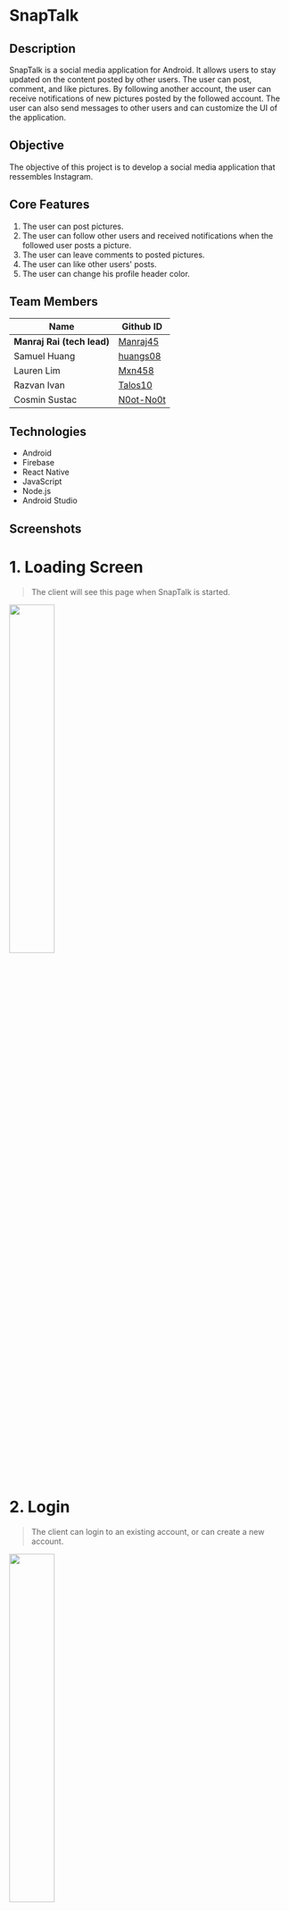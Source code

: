 # SnapTalk

## Description

SnapTalk is a social media application for Android. It allows users to stay updated on the content posted by other users. The user can post, comment, and like pictures. By following another account, the user can receive notifications of new pictures posted by the followed account. The user can also send messages to other users and can customize the UI of the application.

## Objective

The objective of this project is to develop a social media application that ressembles Instagram.

## Core Features

1. The user can post pictures.
2. The user can follow other users and received notifications when the followed user posts a picture.
3. The user can leave comments to posted pictures.
4. The user can like other users' posts.
5. The user can change his profile header color.

## Team Members


Name | Github ID
------------ | -------------
**Manraj Rai (tech lead)** | [Manraj45](https://github.com/Manraj45)
Samuel Huang | [huangs08](https://github.com/huangs08)
Lauren Lim | [Mxn458](https://github.com/Mxn458)
Razvan Ivan | [Talos10](https://github.com/Talos10)
Cosmin Sustac | [N0ot-No0t](https://github.com/N0ot-No0t)

## Technologies
* Android
* Firebase
* React Native
* JavaScript
* Node.js
* Android Studio

## Screenshots

# 1. Loading Screen

> The client will see this page when SnapTalk is started.

<img src="https://github.com/huangs08/snaptalk/blob/master/screenshots/LoadingScreen-3.png" width="40%" height="40%">


# 2. Login

> The client can login to an existing account, or can create a new account.

<img src="https://github.com/huangs08/snaptalk/blob/master/screenshots/LoginScreen-1.png" width="40%" height="40%">

# 3. Registration

> The client can create an account. This account will be added to the database with the appropriate information.

<img src="https://github.com/huangs08/snaptalk/blob/master/screenshots/RegisterScreen-2.png" width="40%" height="40%">

# 4. Home Screen

> The home screen displays all posts from the users that are being followed by the client. It is empty because the client is not following any users at the time this screenshot is taken.

<img src="https://github.com/huangs08/snaptalk/blob/master/screenshots/HomeScreen-Empty-4.png" width="40%" height="40%">

# 5. Discovery Screen

> The discovery screen displays all posts from all users.

<img src="https://github.com/huangs08/snaptalk/blob/master/screenshots/DiscoveryScreen-5.png" width="40%" height="40%">


# 6. Profile Screen / Follow Feature

> The client can access another user's profile by clicking on the post's user name.
> The profile screen also displays the option to follow the user.

<img src="https://github.com/huangs08/snaptalk/blob/master/screenshots/ProfileScreen-Unfollow-6.png" width="40%" height="40%">

> The client can follow the user by pressing the follow button. This will update the database accordingly, as seen below.

<img src="https://github.com/huangs08/snaptalk/blob/master/screenshots/ProfileScreen-Follow-7.png" width="40%" height="40%">

<img src="https://github.com/huangs08/snaptalk/blob/master/screenshots/User-Following-Firebase.jpg" width="100%" height="100%">

> The home screen will then update and display all the posts from the user that the client is following, as seen below.

<img src="https://github.com/huangs08/snaptalk/blob/master/screenshots/HomeScreen-Follow-8.png" width="40%" height="40%">

# 7. Like Feature

> The client can like posts. For instance, on the discovery page, the client can like and unlike the new post. 

<img src="https://github.com/huangs08/snaptalk/blob/master/screenshots/DiscoveryScreen-Like-9.png" width="40%" height="40%">

<img src="https://github.com/huangs08/snaptalk/blob/master/screenshots/DiscoveryScreen-Unlike-10.png" width="40%" height="40%">

# 8. Comment Feature

> The client can access any post's comments section.

<img src="https://github.com/huangs08/snaptalk/blob/master/screenshots/CommentScreen-Empty-11.png" width="40%" height="40%">

> The client can comment on the post, as seen below. The database will also be updated accordingly, as well as the number of comments displayed on the post.

<img src="https://github.com/huangs08/snaptalk/blob/master/screenshots/CommentScreen-12.png" width="40%" height="40%">

<img src="https://github.com/huangs08/snaptalk/blob/master/screenshots/Comment-firebase.png" width="100%" height="100%">

<img src="https://github.com/huangs08/snaptalk/blob/master/screenshots/DiscoveryScreen-NumberOfComments-13.png" width="40%" height="40%">

> The client can edit the comment. The post information will be updated accordingly, as seen below.

<img src="https://github.com/huangs08/snaptalk/blob/master/screenshots/CommentScreen-Edit-14.png" width="40%" height="40%">

<img src="https://github.com/huangs08/snaptalk/blob/master/screenshots/Comment-edit-firebase.png" width="100%" height="100%">

<img src="https://github.com/huangs08/snaptalk/blob/master/screenshots/CommentScreen-AfterEdit-15.png" width="40%" height="40%">

> The client can delete the comment.

<img src="https://github.com/huangs08/snaptalk/blob/master/screenshots/CommentScreen-Delete-16.png" width="40%" height="40%">

<img src="https://github.com/huangs08/snaptalk/blob/master/screenshots/CommentScreen-Deleted-17.png" width="40%" height="40%">


# 9. Post Screen

> The client can post a picture with a caption. The post will be displayed on the Discovery screen.

<img src="https://github.com/huangs08/snaptalk/blob/master/screenshots/PostScreen-19.png" width="40%" height="40%">

<img src="https://github.com/huangs08/snaptalk/blob/master/screenshots/PostScreen-WithPic-20.png" width="40%" height="40%">

<img src="https://github.com/huangs08/snaptalk/blob/master/screenshots/DiscoveryScreen-Posted-21.png" width="40%" height="40%">

> The client's post will also be displayed on his profile picture. 

<img src="https://github.com/huangs08/snaptalk/blob/master/screenshots/ProfilePageScreen-22.png" width="40%" height="40%">


# 10. SnapTalk Color Feature

> The client can choose SnapTalk's color schemes.

<img src="https://github.com/huangs08/snaptalk/blob/master/screenshots/ColorOption-23.png" width="40%" height="40%">

<img src="https://github.com/huangs08/snaptalk/blob/master/screenshots/PickedColor-24.png" width="40%" height="40%">

<img src="https://github.com/huangs08/snaptalk/blob/master/screenshots/ProfilePageScreen-PickedColor-25.png" width="40%" height="40%">

<img src="https://github.com/huangs08/snaptalk/blob/master/screenshots/DiscoveryScreen-PickedColor-26.png" width="40%" height="40%">

<img src="https://github.com/huangs08/snaptalk/blob/master/screenshots/HomeScreen-PickedColor-27.png" width="40%" height="40%">
